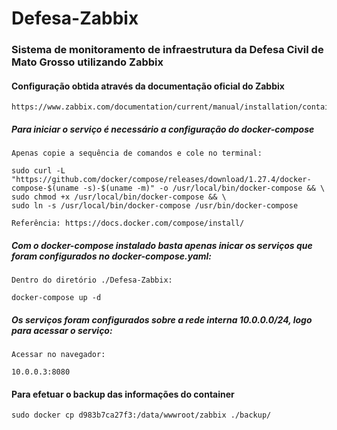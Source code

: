 # Defesa-Zabbix
### Sistema de monitoramento de infraestrutura da Defesa Civil de Mato Grosso utilizando Zabbix

#### Configuração obtida através da documentação oficial do Zabbix

    https://www.zabbix.com/documentation/current/manual/installation/containers

##### Para iniciar o serviço é necessário a configuração do docker-compose

    Apenas copie a sequência de comandos e cole no terminal:

    sudo curl -L "https://github.com/docker/compose/releases/download/1.27.4/docker-compose-$(uname -s)-$(uname -m)" -o /usr/local/bin/docker-compose && \
    sudo chmod +x /usr/local/bin/docker-compose && \
    sudo ln -s /usr/local/bin/docker-compose /usr/bin/docker-compose

    Referência: https://docs.docker.com/compose/install/

##### Com o docker-compose instalado basta apenas inicar os serviços que foram configurados no docker-compose.yaml:

    Dentro do diretório ./Defesa-Zabbix:

    docker-compose up -d

##### Os serviços foram configurados sobre a rede interna 10.0.0.0/24, logo para acessar o serviço:

    Acessar no navegador:

    10.0.0.3:8080

#### Para efetuar o backup das informações do container

    sudo docker cp d983b7ca27f3:/data/wwwroot/zabbix ./backup/


